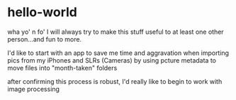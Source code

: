 # hello-world
wha yo' n fo'
I will always try to make this stuff useful to at least one other person...and fun to more.

I'd like to start with an app to save me time and aggravation when importing pics from my iPhones and SLRs (Cameras) by using pcture metadata to move files into "month-taken" folders

after confirming this process is robust, I'd really like to begin to work with image processing
